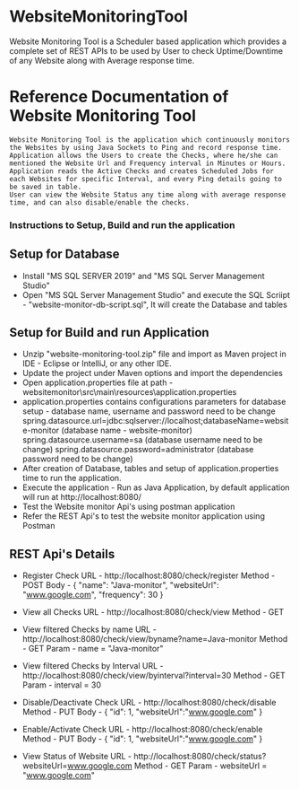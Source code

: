 # WebsiteMonitoringTool
Website Monitoring Tool is a Scheduler based application which provides a complete set of REST APIs to be used by User to check Uptime/Downtime of any Website along with Average response time.

# Reference Documentation of Website Monitoring Tool
	Website Monitoring Tool is the application which continuously monitors the Websites by using Java Sockets to Ping and record response time.
	Application allows the Users to create the Checks, where he/she can mentioned the Website Url and Frequency interval in Minutes or Hours. 
	Application reads the Active Checks and creates Scheduled Jobs for each Websites for specific Interval, and every Ping details going to be saved in table. 
	User can view the Website Status any time along with average response time, and can also disable/enable the checks. 
	
### Instructions to Setup, Build and run the application

## Setup for Database
* Install "MS SQL SERVER 2019" and "MS SQL Server Management Studio"
* Open "MS SQL Server Management Studio" and execute the SQL Scriipt - "website-monitor-db-script.sql", It will create the Database and tables

## Setup for Build and run Application
* Unzip "website-monitoring-tool.zip" file and import as Maven project in IDE - Eclipse or IntelliJ, or any other IDE. 
* Update the project under Maven options and import the dependencies
* Open application.properties file at path - websitemonitor\src\main\resources\application.properties
* application.properties contains configurations parameters for database setup - database name, username and password need to be change
	spring.datasource.url=jdbc:sqlserver://localhost;databaseName=website-monitor	(database name - website-monitor)
	spring.datasource.username=sa				(database username need to be change)
	spring.datasource.password=administrator	(database password need to be change)
* After creation of Database, tables and setup of application.properties time to run the application. 
* Execute the application -  Run as Java Application, by default application will run at http://localhost:8080/
* Test the Website monitor Api's using postman application
* Refer the REST Api's to test the website monitor application using Postman

## REST Api's Details
* Register Check
	URL - http://localhost:8080/check/register
	Method - POST
	Body - {
				"name": "Java-monitor",
				"websiteUrl": "www.google.com",
				"frequency": 30
			}
			
* View all Checks
	URL - http://localhost:8080/check/view
	Method - GET
	
* View filtered Checks by name
	URL - http://localhost:8080/check/view/byname?name=Java-monitor
	Method - GET
	Param - name = "Java-monitor" 
	
* View filtered Checks by Interval
	URL - http://localhost:8080/check/view/byinterval?interval=30
	Method - GET
	Param - interval = 30

* Disable/Deactivate Check
	URL - http://localhost:8080/check/disable
	Method - PUT
	Body - {
				"id": 1,
				"websiteUrl":"www.google.com"
			}

* Enable/Activate Check
	URL - http://localhost:8080/check/enable
	Method - PUT
	Body - {
				"id": 1,
				"websiteUrl":"www.google.com"
			}

* View Status of Website
	URL - http://localhost:8080/check/status?websiteUrl=www.google.com
	Method - GET
	Param - websiteUrl = "www.google.com"
